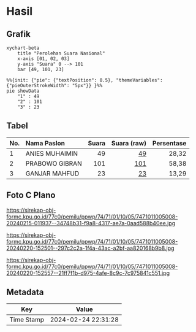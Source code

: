 # Hasil

## Grafik

```mermaid
xychart-beta
    title "Perolehan Suara Nasional"
    x-axis [01, 02, 03]
    y-axis "Suara" 0 --> 101
    bar [49, 101, 23]
```

```mermaid
%%{init: {"pie": {"textPosition": 0.5}, "themeVariables": {"pieOuterStrokeWidth": "5px"}} }%%
pie showData
    "1" : 49
    "2" : 101
    "3" : 23
```

## Tabel

| No. | Nama Paslon    | Suara | Suara (raw) | Persentase |
|:--- |:-------------- | -----:| -----------:| ----------:|
| 1   | ANIES MUHAIMIN | 49    | [49][p-1]   | 28,32      |
| 2   | PRABOWO GIBRAN | 101   | [101][p-2]  | 58,38      |
| 3   | GANJAR MAHFUD  | 23    | [23][p-3]   | 13,29      |


[p-1]: https://github.com/gigit-pemilu/pemilu-2024/blob/main/pilpres/hitung-suara/sub/74-sulawesi-tenggara/sub/71-kota-kendari/sub/01-mandonga/sub/1005-mandonga/sub/008-tps/sub/paslon-1.txt
[p-2]: https://github.com/gigit-pemilu/pemilu-2024/blob/main/pilpres/hitung-suara/sub/74-sulawesi-tenggara/sub/71-kota-kendari/sub/01-mandonga/sub/1005-mandonga/sub/008-tps/sub/paslon-2.txt
[p-3]: https://github.com/gigit-pemilu/pemilu-2024/blob/main/pilpres/hitung-suara/sub/74-sulawesi-tenggara/sub/71-kota-kendari/sub/01-mandonga/sub/1005-mandonga/sub/008-tps/sub/paslon-3.txt

## Foto C Plano

https://sirekap-obj-formc.kpu.go.id/77c0/pemilu/ppwp/74/71/01/10/05/7471011005008-20240215-011937--34748b31-f9a8-4317-ae7a-0aad588b40ee.jpg

https://sirekap-obj-formc.kpu.go.id/77c0/pemilu/ppwp/74/71/01/10/05/7471011005008-20240220-152501--297c2c2a-1f4a-43ac-a2bf-aa820168b9b8.jpg

https://sirekap-obj-formc.kpu.go.id/77c0/pemilu/ppwp/74/71/01/10/05/7471011005008-20240220-152557--21ff7f1b-d975-4afe-8c9c-7c975841c551.jpg


## Metadata

| Key        | Value               |
| ---------- | ------------------- |
| Time Stamp | 2024-02-24 22:31:28 |



